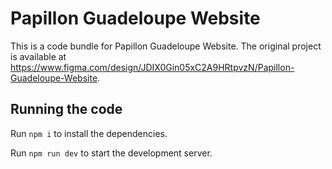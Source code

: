 
  # Papillon Guadeloupe Website

  This is a code bundle for Papillon Guadeloupe Website. The original project is available at https://www.figma.com/design/JDIX0Gin05xC2A9HRtpvzN/Papillon-Guadeloupe-Website.

  ## Running the code

  Run `npm i` to install the dependencies.

  Run `npm run dev` to start the development server.
  